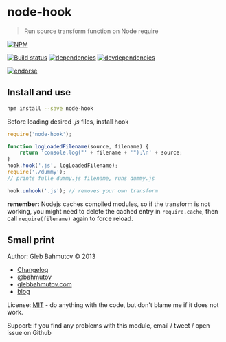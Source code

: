# node-hook

> Run source transform function on Node require

[![NPM][node-hook-icon]][node-hook-url]

[![Build status][node-hook-ci-image]][node-hook-ci-url]
[![dependencies][node-hook-dependencies-image]][node-hook-dependencies-url]
[![devdependencies][node-hook-devdependencies-image]][node-hook-devdependencies-url]

[![endorse][endorse-image]][endorse-url]

## Install and use

```sh
npm install --save node-hook
```

Before loading desired *.js* files, install hook

```js
require('node-hook');

function logLoadedFilename(source, filename) {
    return 'console.log("' + filename + '");\n' + source;
}
hook.hook('.js', logLoadedFilename);
require('./dummy');
// prints fulle dummy.js filename, runs dummy.js

hook.unhook('.js'); // removes your own transform
```

**remember:** Nodejs caches compiled modules, so if the transform is not
working, you might need to delete the cached entry in `require.cache`,
then call `require(filename)` again to force reload.

## Small print

Author: Gleb Bahmutov &copy; 2013

* [Changelog](History.md)
* [@bahmutov](https://twitter.com/bahmutov)
* [glebbahmutov.com](http://glebbahmutov.com)
* [blog](http://bahmutov.calepin.co/)

License: [MIT](MIT-license.md) - do anything with the code,
but don't blame me if it does not work.

Support: if you find any problems with this module, email / tweet / open issue on Github

[node-hook-icon]: https://nodei.co/npm/node-hook.png?downloads=true
[node-hook-url]: https://npmjs.org/package/node-hook
[node-hook-ci-image]: https://travis-ci.org/bahmutov/node-hook.png?branch=master
[node-hook-ci-url]: https://travis-ci.org/bahmutov/node-hook
[node-hook-dependencies-image]: https://david-dm.org/bahmutov/node-hook.png
[node-hook-dependencies-url]: https://david-dm.org/bahmutov/node-hook
[node-hook-devdependencies-image]: https://david-dm.org/bahmutov/node-hook/dev-status.png
[node-hook-devdependencies-url]: https://david-dm.org/bahmutov/node-hook#info=devDependencies
[endorse-image]: https://api.coderwall.com/bahmutov/endorsecount.png
[endorse-url]: https://coderwall.com/bahmutov